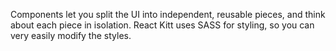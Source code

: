 Components let you split the UI into independent, reusable pieces, and think about each piece in isolation. React Kitt uses SASS for styling, so you can very easily modify the styles.